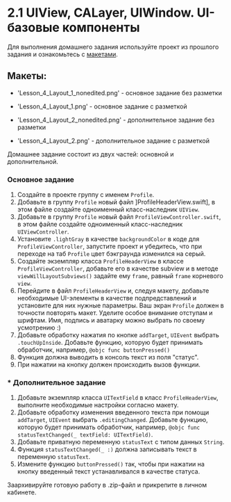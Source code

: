# 2.1 UIView, CALayer, UIWindow. UI-базовые компоненты
 
Для выполнения домашнего задания используйте проект из прошлого задания и ознакомьтесь с [макетами](./). 

## Макеты:
- 'Lesson_4_Layout_1_nonedited.png' - основное задание без разметки
- 'Lesson_4_Layout_1.png' - основное задание с разметкой

- 'Lesson_4_Layout_2_nonedited.png' - дополнительное задание без разметки
- 'Lesson_4_Layout_2.png' - дополнительное задание с разметкой

Домашнее задание состоит из двух частей: основной и дополнительной.

### Основное задание 
1. Создайте в проекте группу с именем `Profile`.
2. Добавьте в группу `Profile` новый файл ]ProfileHeaderView.swift], в этом файле создайте одноименный класс-наследник `UIView`.
3. Добавьте в группу `Profile` новый файл `ProfileViewController.swift`, в этом файле создайте одноименный класс-наследник `UIViewController`.
4. Установите `.lightGray` в качестве `backgroundColor` в коде для `ProfileViewController`, запустите проект и убедитесь, что при переходе на таб `Profile` цвет бэкграунда изменился  на серый.
5. Создайте экземпляр класса `ProfileHeaderView` в классе `ProfileViewController`, добавьте его в качестве subview и в методе `viewWillLayoutSubviews()` задайте ему `frame`, равный `frame` корневого `view`.
6. Перейдите в файл `ProfileHeaderView` и, следуя макету, добавьте необходимые UI-элементы в качестве подпредставлений и установите для них нужные параметры. 
Ваш экран `Profile` должен в точности повторять макет. Уделите особое внимание отступам и шрифтам. Имя, подпись и аватарку можно выбрать по своему усмотрению :)
7. Добавьте обработку нажатия по кнопке `addTarget`, `UIEvent` выбрать `.touchUpInside`. Добавьте функцию, которую будет принимать обработчик, например, `@objc func buttonPressed()`
8. Функция должна выводить в консоль текст из поля "статус".
9. При нажатии на кнопку должен происходить вызов функции.

### * Дополнительное задание
1. Добавьте экземпляр класса `UITextField` в класс `ProfileHeaderView`, выполните необходимые настройки согласно макету.
2. Добавьте обработку изменения введенного текста при помощи `addTarget`, `UIEvent` выбрать `.editingChanged`. Добавьте функцию, которую будет принимать обработчик, например, `@objc func statusTextChanged(_ textField: UITextField)`.
3. Добавьте приватную переменную `statusText` с типом данных `String`.
4. Функция `statusTextChanged(_ :)` должна записывать текст в переменную `statusText`.
5. Измените функцию `buttonPressed()` так, чтобы при нажатии на кнопку введенный текст устанавливался в качестве статуса.

Заархивируйте готовую работу в .zip-файл и прикрепите в личном кабинете.
